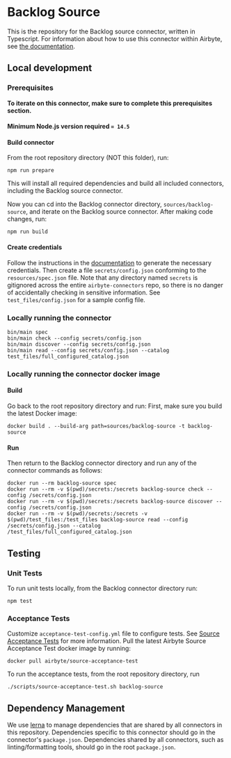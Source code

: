 # Backlog Source

This is the repository for the Backlog source connector, written in Typescript.
For information about how to use this connector within Airbyte, see [the
documentation](https://docs.airbyte.io/integrations/sources/backlog).

## Local development

### Prerequisites

**To iterate on this connector, make sure to complete this prerequisites
section.**

#### Minimum Node.js version required `= 14.5`

#### Build connector

From the root repository directory (NOT this folder), run:

```
npm run prepare
```

This will install all required dependencies and build all included connectors,
including the Backlog source connector.

Now you can cd into the Backlog connector directory, `sources/backlog-source`,
and iterate on the Backlog source connector. After making code changes, run:

```
npm run build
```

#### Create credentials

Follow the instructions in the
[documentation](https://docs.airbyte.io/integrations/sources/backlog) to
generate the necessary credentials. Then create a file `secrets/config.json`
conforming to the `resources/spec.json` file. Note that any directory named
`secrets` is gitignored across the entire `airbyte-connectors` repo, so there is
no danger of accidentally checking in sensitive information. See
`test_files/config.json` for a sample config file.

### Locally running the connector

```
bin/main spec
bin/main check --config secrets/config.json
bin/main discover --config secrets/config.json
bin/main read --config secrets/config.json --catalog test_files/full_configured_catalog.json
```

### Locally running the connector docker image

#### Build

Go back to the root repository directory and run:
First, make sure you build the latest Docker image:

```
docker build . --build-arg path=sources/backlog-source -t backlog-source
```

#### Run

Then return to the Backlog connector directory and run any of the connector
commands as follows:

```
docker run --rm backlog-source spec
docker run --rm -v $(pwd)/secrets:/secrets backlog-source check --config /secrets/config.json
docker run --rm -v $(pwd)/secrets:/secrets backlog-source discover --config /secrets/config.json
docker run --rm -v $(pwd)/secrets:/secrets -v $(pwd)/test_files:/test_files backlog-source read --config /secrets/config.json --catalog /test_files/full_configured_catalog.json
```

## Testing

### Unit Tests

To run unit tests locally, from the Backlog connector directory run:

```
npm test
```

### Acceptance Tests

Customize `acceptance-test-config.yml` file to configure tests. See [Source
Acceptance
Tests](https://docs.airbyte.io/connector-development/testing-connectors/source-acceptance-tests-reference)
for more information.
Pull the latest Airbyte Source Acceptance Test docker image by running:

```
docker pull airbyte/source-acceptance-test
```

To run the acceptance tests, from the root repository directory, run

```
./scripts/source-acceptance-test.sh backlog-source
```

## Dependency Management

We use [lerna](https://lerna.js.org/) to manage dependencies that are shared by
all connectors in this repository. Dependencies specific to this connector
should go in the connector's `package.json`. Dependencies shared by all
connectors, such as linting/formatting tools, should go in the root
`package.json`.
